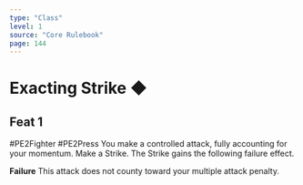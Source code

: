 ```yaml
---
type: "Class"
level: 1
source: "Core Rulebook"
page: 144
---
```

# Exacting Strike ◆
## Feat 1
#PE2Fighter #PE2Press
You make a controlled attack, fully accounting for your momentum. Make a Strike. The Strike gains the following failure effect.

**Failure** This attack does not county toward your multiple attack penalty.